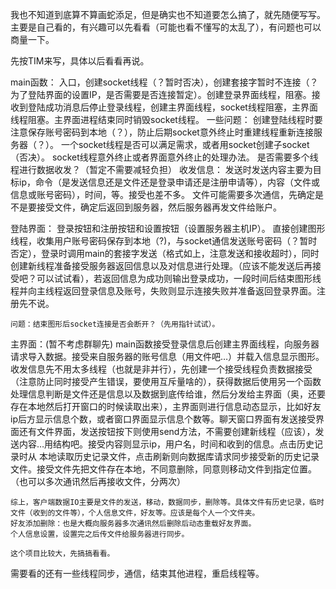 我也不知道到底算不算画蛇添足，但是确实也不知道要怎么搞了，就先随便写写。主要是自己看的，有兴趣可以先看看（可能也看不懂写的太乱了），有问题也可以商量一下。

先按TIM来写，具体以后看看再说。

main函数：
	入口，创建socket线程（？暂时否决），创建套接字暂时不连接（？为了登陆界面的设置IP，是否需要是否连接暂定）。创建登录界面线程，阻塞。接收到登陆成功消息后停止登录线程，创建主界面线程，socket线程阻塞，主界面线程阻塞。主界面进程结束同时销毁socket线程。
一些问题：
	创建登陆线程时要注意保存账号密码到本地（？），防止后期socket意外终止时重建线程重新连接服务器（？）。
	一个socket线程是否可以满足需求，或者用socket创建子socket（否决）。
	socket线程意外终止或者界面意外终止的处理办法。
	是否需要多个线程进行数据收发？（暂定不需要减轻负担）
收发信息：
	发送时发送内容主要为目标ip，命令（是发送信息还是文件还是登录申请还是注册申请等），内容（文件或信息或账号密码），时间，等。接受也差不多。
	文件可能需要多次通信，先确定是不是要接受文件，确定后返回到服务器，然后服务器再发文件给账户。

登陆界面：
	登录按钮和注册按钮和设置按钮（设置服务器主机IP）。
	直接创建图形线程，收集用户账号密码保存到本地（?)，与socket通信发送账号密码（？暂时否定），登录时调用main的套接字发送（格式如上，注意发送和接收超时），同时创建新线程准备接受服务器返回信息以及对信息进行处理。（应该不能发送后再接受吧？可以试试看），若返回信息为成功则输出登录成功，一段时间后结束图形线程并向主线程返回登录信息及账号，失败则显示连接失败并准备返回登录界面。注册先不说。
	
	问题：结束图形后socket连接是否会断开？（先用指针试试）。
主界面：(暂不考虑群聊先)
	main函数接受登录信息后创建主界面线程，向服务器请求导入数据。接受来自服务器的账号信息（用文件吧…）并载入信息显示图形。
	收发信息先不用太多线程（也就是非并行），先创建一个接受线程负责数据接受（注意防止同时接受产生错误，要使用互斥量啥的），获得数据后使用另一个函数处理信息判断是文件还是信息以及数据到底传给谁，然后分发给主界面（奥，还要存在本地然后打开窗口的时候读取出来），主界面则进行信息动态显示，比如好友ip后方显示信息个数，或者窗口界面显示信息个数等。聊天窗口界面有发送接受界面还有文件界面，发送按钮按下则使用send方法，不需要创建新线程（应该），发送内容…用结构吧。接受内容则显示ip，用户名，时间和收到的信息。点击历史记录时从 本地读取历史记录文件，点击刷新则向数据库请求同步接受新的历史记录文件。接受文件先把文件存在本地，不同意删除，同意则移动文件到指定位置。（也可以多次通讯然后再接收文件，分两次）
	
	综上，客户端数据IO主要是文件的发送，移动，数据同步，删除等。具体文件有历史记录，临时文件（收到的文件等），个人信息文件，好友等。应该是每个人一个文件夹。
	好友添加删除：也是大概向服务器多次通讯然后删除后动态重载好友界面。
	个人信息设置，设置完之后传文件给服务器进行同步。
	
	这个项目比较大，先搞搞看看。
	
需要看的还有一些线程同步，通信，结束其他进程，重启线程等。
	
	
